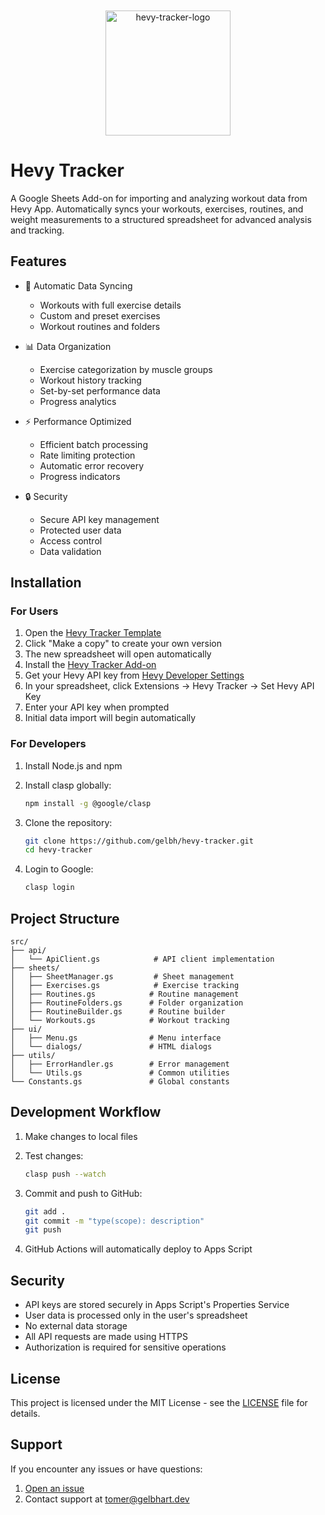 <p align="center">
   <img src="https://github.com/user-attachments/assets/453f832f-77aa-4306-832f-fae72623e741" alt="hevy-tracker-logo" width="200" style="max-width: 50%; margin-top: 20px;" />
</p>

# Hevy Tracker

A Google Sheets Add-on for importing and analyzing workout data from Hevy App. Automatically syncs your workouts, exercises, routines, and weight measurements to a structured spreadsheet for advanced analysis and tracking.

## Features

- 🔄 Automatic Data Syncing

  - Workouts with full exercise details
  - Custom and preset exercises
  - Workout routines and folders

- 📊 Data Organization

  - Exercise categorization by muscle groups
  - Workout history tracking
  - Set-by-set performance data
  - Progress analytics

- ⚡ Performance Optimized

  - Efficient batch processing
  - Rate limiting protection
  - Automatic error recovery
  - Progress indicators

- 🔒 Security
  - Secure API key management
  - Protected user data
  - Access control
  - Data validation

## Installation

### For Users

1. Open the [Hevy Tracker Template](https://docs.google.com/spreadsheets/d/1i0g1h1oBrwrw-L4-BW0YUHeZ50UATcehNrg2azkcyXk/copy)
2. Click "Make a copy" to create your own version
3. The new spreadsheet will open automatically
4. Install the [Hevy Tracker Add-on](https://workspace.google.com/marketplace/app/hevy_tracker/221696974247)
5. Get your Hevy API key from [Hevy Developer Settings](https://hevy.com/settings?developer)
6. In your spreadsheet, click Extensions → Hevy Tracker → Set Hevy API Key
7. Enter your API key when prompted
8. Initial data import will begin automatically

### For Developers

1. Install Node.js and npm
2. Install clasp globally:

   ```bash
   npm install -g @google/clasp
   ```

3. Clone the repository:

   ```bash
   git clone https://github.com/gelbh/hevy-tracker.git
   cd hevy-tracker
   ```

4. Login to Google:

   ```bash
   clasp login
   ```

## Project Structure

```text
src/
├── api/
│   └── ApiClient.gs            # API client implementation
├── sheets/
│   ├── SheetManager.gs         # Sheet management
│   ├── Exercises.gs            # Exercise tracking
│   ├── Routines.gs            # Routine management
│   ├── RoutineFolders.gs      # Folder organization
│   ├── RoutineBuilder.gs      # Routine builder
│   └── Workouts.gs            # Workout tracking
├── ui/
│   ├── Menu.gs                # Menu interface
│   └── dialogs/               # HTML dialogs
├── utils/
│   ├── ErrorHandler.gs        # Error management
│   └── Utils.gs               # Common utilities
└── Constants.gs               # Global constants
```

## Development Workflow

1. Make changes to local files
2. Test changes:

   ```bash
   clasp push --watch
   ```

3. Commit and push to GitHub:

   ```bash
   git add .
   git commit -m "type(scope): description"
   git push
   ```

4. GitHub Actions will automatically deploy to Apps Script

## Security

- API keys are stored securely in Apps Script's Properties Service
- User data is processed only in the user's spreadsheet
- No external data storage
- All API requests are made using HTTPS
- Authorization is required for sensitive operations

## License

This project is licensed under the MIT License - see the [LICENSE](LICENSE) file for details.

## Support

If you encounter any issues or have questions:

1. [Open an issue](https://github.com/gelbh/hevy-tracker/issues)
2. Contact support at tomer@gelbhart.dev
